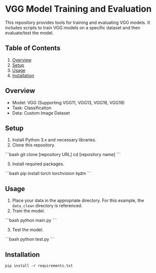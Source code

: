 # VGG Model Training and Evaluation

This repository provides tools for training and evaluating VGG models. It includes scripts to train VGG models on a specific dataset and then evaluate/test the model.

## Table of Contents

1. [Overview](#overview)
2. [Setup](#setup)
3. [Usage](#usage)
4. [Installation](#installation)

## Overview

- Model: VGG (Supporting VGG11, VGG13, VGG16, VGG19)
- Task: Classification
- Data: Custom Image Dataset

## Setup

1. Install Python 3.x and necessary libraries.
2. Clone this repository.

\```bash
git clone [repository URL]
cd [repository name]
\```

3. Install required packages.

\```bash
pip install torch torchvision tqdm
\```

## Usage

1. Place your data in the appropriate directory. For this example, the `data_clean` directory is referenced.
2. Train the model.

\```bash
python main.py
\```

3. Test the model.

\```bash
python test.py
\```

## Installation
```
pip install -r requirements.txt
```